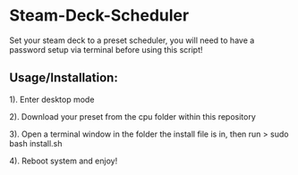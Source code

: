 # Steam-Deck-Scheduler
Set your steam deck to a preset scheduler, you will need to have a password setup via terminal before using this script!

## Usage/Installation:

1). Enter desktop mode

2). Download your preset from the cpu folder within this repository

3). Open a terminal window in the folder the install file is in, then run > sudo bash install.sh

4). Reboot system and enjoy!
